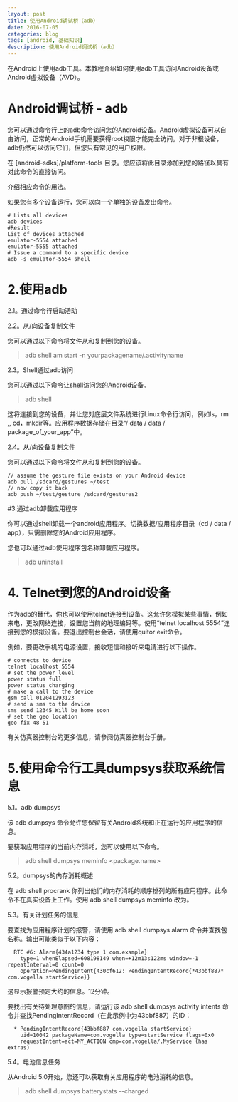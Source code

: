 ```yaml
---
layout: post
title: 使用Android调试桥（adb）
date: 2016-07-05
categories: blog
tags: [android, 基础知识]
description: 使用Android调试桥（adb）
---
```


在Android上使用adb工具。本教程介绍如何使用adb工具访问Android设备或Android虚拟设备（AVD）。

# Android调试桥 - adb

您可以通过命令行上的adb命令访问您的Android设备。Android虚拟设备可以自由访问，正常的Android手机需要获得root权限才能完全访问。对于非根设备，adb仍然可以访问它们，但您只有常见的用户权限。

在 [android-sdks]/platform-tools 目录。您应该将此目录添加到您的路径以具有对此命令的直接访问。

介绍相应命令的用法。

如果您有多个设备运行，您可以向一个单独的设备发出命令。

	# Lists all devices
	adb devices
	#Result
	List of devices attached
	emulator-5554 attached
	emulator-5555 attached
	# Issue a command to a specific device
	adb -s emulator-5554 shell
	
# 2.使用adb

2.1。通过命令行启动活动

2.2。从/向设备复制文件

您可以通过以下命令将文件从和复制到您的设备。

> adb shell am start -n yourpackagename/.activityname

2.3。Shell通过adb访问

您可以通过以下命令让shell访问您的Android设备。

> adb shell

这将连接到您的设备，并让您对底层文件系统进行Linux命令行访问，例如ls，rm ,, cd，mkdir等。应用程序数据存储在目录“/ data / data / package_of_your_app”中。

2.4。从/向设备复制文件

您可以通过以下命令将文件从和复制到您的设备。

	// assume the gesture file exists on your Android device
	adb pull /sdcard/gestures ~/test
	// now copy it back
	adb push ~/test/gesture /sdcard/gestures2

#3.通过adb卸载应用程序

你可以通过shell卸载一个android应用程序。切换数据/应用程序目录（cd / data / app），只需删除您的Android应用程序。

您也可以通过adb使用程序包名称卸载应用程序。

>adb uninstall <packagename>

# 4. Telnet到您的Android设备
作为adb的替代，你也可以使用telnet连接到设备。这允许您模拟某些事情，例如来电，更改网络连接，设置您当前的地理编码等。使用“telnet localhost 5554”连接到您的模拟设备。要退出控制台会话，请使用quitor exit命令。

例如，要更改手机的电源设置，接收短信和接听来电请进行以下操作。

	# connects to device
	telnet localhost 5554
	# set the power level
	power status full
	power status charging
	# make a call to the device
	gsm call 012041293123
	# send a sms to the device
	sms send 12345 Will be home soon
	# set the geo location
	geo fix 48 51

有关仿真器控制台的更多信息，请参阅仿真器控制台手册。

# 5.使用命令行工具dumpsys获取系统信息

5.1。adb dumpsys

该 adb dumpsys 命令允许您保留有关Android系统和正在运行的应用程序的信息。

要获取应用程序的当前内存消耗，您可以使用以下命令。

>adb shell dumpsys meminfo <package.name>

5.2。dumpsys的内存消耗概述

在 adb shell procrank 你列出他们的内存消耗的顺序排列的所有应用程序。此命令不在真实设备上工作。使用 adb shell dumpsys meminfo 改为。

5.3。有关计划任务的信息

要查找为应用程序计划的报警，请使用 adb shell dumpsys alarm 命令并查找包名称。输出可能类似于以下内容：

	  RTC #6: Alarm{434a1234 type 1 com.example}
	    type=1 whenElapsed=608198149 when=+12m13s122ms window=-1 repeatInterval=0 count=0
	    operation=PendingIntent{430cf612: PendingIntentRecord{*43bbf887* com.vogella startService}}

这显示报警预定大约的信息。12分钟。

要找出有关待处理意图的信息，请运行该 adb shell dumpsys activity intents 命令并查找PendingIntentRecord（在此示例中为43bbf887）的ID：

	  * PendingIntentRecord{43bbf887 com.vogella startService}
	    uid=10042 packageName=com.vogella type=startService flags=0x0
	    requestIntent=act=MY_ACTION cmp=com.vogella/.MyService (has extras)

5.4。电池信息任务

从Android 5.0开始，您还可以获取有关应用程序的电池消耗的信息。

>adb shell dumpsys batterystats --charged <package-name>